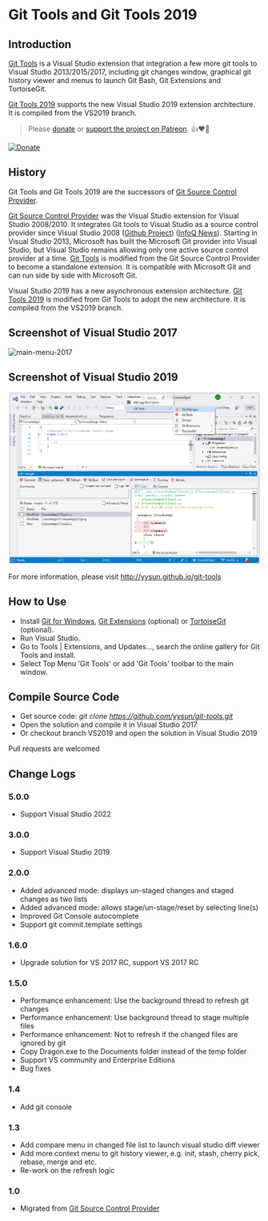 # Git Tools and Git Tools 2019
## Introduction

[Git Tools](https://marketplace.visualstudio.com/items?itemName=yysun.GitTools) is a Visual Studio extension that integration a few more git tools to Visual Studio 2013/2015/2017, including git changes window, graphical git history viewer and menus to launch Git Bash, Git Extensions and TortoiseGit.

 [Git Tools 2019](https://marketplace.visualstudio.com/items?itemName=yysun.git-tools-2019) supports the new Visual Studio 2019 extension architecture. It is compiled from the VS2019 branch.


> Please [donate](https://www.paypal.com/cgi-bin/webscr?cmd=_donations&business=KBCLF3PZD6C98&lc=US&item_name=Git%20Tools%20for%20Visual%20Studio&currency_code=USD&bn=PP%2dDonationsBF%3abtn_donate_SM%2egif%3aNonHosted) or [support the project on Patreon](https://www.patreon.com/gittools). 👍❤️🙏


[![Donate](https://www.paypalobjects.com/en_US/i/btn/btn_donate_SM.gif)](https://www.paypal.com/cgi-bin/webscr?cmd=_donations&business=KBCLF3PZD6C98&lc=US&item_name=Git%20Tools%20for%20Visual%20Studio&currency_code=USD&bn=PP%2dDonationsBF%3abtn_donate_SM%2egif%3aNonHosted)

## History

Git Tools and Git Tools 2019 are the successors of [Git Source Control Provider](https://visualstudiogallery.msdn.microsoft.com/63a7e40d-4d71-4fbb-a23b-d262124b8f4c).


[Git Source Control Provider](https://marketplace.visualstudio.com/items?itemName=yysun.GitSourceControlProvider) was the Visual Studio extension for Visual Studio 2008/2010. It integrates Git tools to Visual Studio as a source control provider since Visual Studio 2008 ([Github Project](https://github.com/yysun/Git-Source-Control-Provider)) ([InfoQ News](https://www.infoq.com/news/2010/06/Git-Visual-Studio)). Starting in Visual Studio 2013, Microsoft has built the Microsoft Git provider into Visual Studio, but Visual Studio remains allowing only one active source control provider at a time. [Git Tools](https://marketplace.visualstudio.com/items?itemName=yysun.GitTools) is modified from the Git Source Control Provider to become a standalone extension. It is compatible with Microsoft Git and can run side by side with Microsoft Git.

Visual Studio 2019 has a new asynchronous extension architecture. [Git Tools 2019](https://marketplace.visualstudio.com/items?itemName=yysun.git-tools-2019) is modified from Git Tools to adopt the new architecture. It is compiled from the VS2019 branch.

## Screenshot of Visual Studio 2017
![main-menu-2017](https://cloud.githubusercontent.com/assets/170547/23336421/281f2002-fb9e-11e6-9cec-77362e6a553c.png)

## Screenshot of Visual Studio 2019
![main-menu-2019](VSIXProject2019/art/main.png)

For more information, please visit http://yysun.github.io/git-tools


## How to Use

* Install [Git for Windows](http://code.google.com/p/msysgit), [Git Extensions](https://gitextensions.github.io) (optional) or [TortoiseGit](http://code.google.com/p/tortoisegit) (optional).
* Run Visual Studio.
* Go to Tools | Extensions, and Updates..., search the online gallery for Git Tools and install.
* Select Top Menu 'Git Tools' or add 'Git Tools' toolbar to the main window.

## Compile Source Code

* Get source code: _git clone https://github.com/yysun/git-tools.git_
* Open the solution and compile it in Visual Studio 2017
* Or checkout branch VS2019 and open the solution in Visual Studio 2019

Pull requests are welcomed

## Change Logs

### 5.0.0

* Support Visual Studio 2022


### 3.0.0

* Support Visual Studio 2019

### 2.0.0

* Added advanced mode: displays un-staged changes and staged changes as two lists
* Added advanced mode: allows stage/un-stage/reset by selecting line(s)
* Improved Git Console autocomplete
* Support git commit.template settings

### 1.6.0

* Upgrade solution for VS 2017 RC, support VS 2017 RC

### 1.5.0

* Performance enhancement: Use the background thread to refresh git changes
* Performance enhancement: Use background thread to stage multiple files
* Performance enhancement: Not to refresh if the changed files are ignored by git
* Copy Dragon.exe to the Documents folder instead of the temp folder
* Support VS community and Enterprise Editions
* Bug fixes

### 1.4

* Add git console

### 1.3

* Add compare menu in changed file list to launch visual studio diff viewer
* Add more context menu to git history viewer, e.g. init, stash, cherry pick, rebase, merge and etc.
* Re-work on the refresh logic

### 1.0

* Migrated from [Git Source Control Provider](https://github.com/yysun/Git-Source-Control-Provider)
